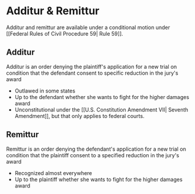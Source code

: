 # Additur & Remittur
Additur and remittur are available under a conditional motion under [[Federal Rules of Civil Procedure 59| Rule 59]].

## Additur
Additur is an order denying the plaintiff's application for a new trial on condition that the defendant consent to specific reduction in the jury's award
* Outlawed in some states
* Up to the defendant whether she wants to fight for the higher damages award
* Unconstitutional under the [[U.S. Constitution Amendment VII| Seventh Amendment]], but that only applies to federal courts.

## Remittur
Remittur is an order denying the defendant's application for a new trial on condition that the plaintiff consent to a specified reduction in the jury's award
* Recognized almost everywhere
* Up to the plaintiff whether she wants to fight for the higher damages award